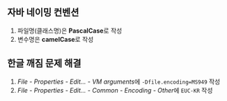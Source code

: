## 자바 네이밍 컨벤션
1. 파일명(클래스명)은 **PascalCase**로 작성
2. 변수명은 **camelCase**로 작성

## 한글 깨짐 문제 해결
1. *File - Properties - Edit... - VM arguments*에 `-Dfile.encoding=MS949` 작성
2. *File - Properties - Edit... - Common - Encoding - Other*에 `EUC-KR` 작성

